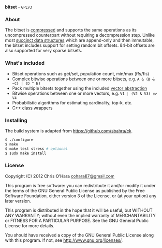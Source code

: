 **bitset** - `GPLv3`

### About

The bitset is
[compressed](https://github.com/chriso/bitset/blob/master/include/bitset/bitset.h#L6-24)
and supports the same operations as its uncompressed counterpart without
requiring a decompression step. Unlike most [succinct data structures](http://en.wikipedia.org/wiki/Succinct_data_structure) which are append-only and then immutable, the bitset includes support for setting random bit offsets. 64-bit offsets are also supported for very sparse bitsets.

### What's included

- Bitset operations such as get/set, population count, min/max (ffs/fls)
- Complex bitwise operations between one or more bitsets, e.g. `A & (B & ~C) | (D ^ E)`
- Pack multiple bitsets together using the included [vector
  abstraction](https://github.com/chriso/bitset/blob/master/include/bitset/vector.h#L7-25)
- Bitwise operations between one or more vectors, e.g. `V1 | (V2 & V3) => V4`
- Probabilistic algorithms for estimating cardinality, top-k, etc.
- [C++ class
  wrappers](https://github.com/chriso/bitset/blob/master/include/bitset/bitset.hpp)

### Installing

The build system is adapted from https://github.com/sbahra/ck.

```bash
$ ./configure
$ make
$ make test stress # optional
$ sudo make install
```

### License

Copyright (C) 2012 Chris O'Hara <cohara87@gmail.com>

This program is free software: you can redistribute it and/or modify
it under the terms of the GNU General Public License as published by
the Free Software Foundation, either version 3 of the License, or
(at your option) any later version.

This program is distributed in the hope that it will be useful,
but WITHOUT ANY WARRANTY; without even the implied warranty of
MERCHANTABILITY or FITNESS FOR A PARTICULAR PURPOSE.  See the
GNU General Public License for more details.

You should have received a copy of the GNU General Public License
along with this program. If not, see <http://www.gnu.org/licenses/>.
